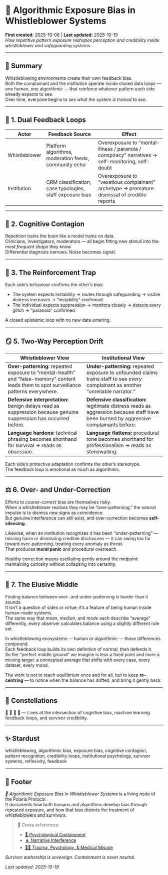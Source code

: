 # 🧮 Algorithmic Exposure Bias in Whistleblower Systems  
**First created:** 2025-10-06 | **Last updated:** 2025-10-19  
*How repetitive pattern exposure reshapes perception and credibility inside whistleblower and safeguarding systems.*

---

## 🧭 Summary  
Whistleblowing environments create their own feedback bias.  
Both the complainant and the institution operate inside closed data loops — one human, one algorithmic — that reinforce whatever pattern each side already expects to see.  
Over time, everyone begins to *see what the system is trained to see.*

---

## 🧩 1. Dual Feedback Loops  

| Actor | Feedback Source | Effect |
|-------|-----------------|--------|
| Whistleblower | Platform algorithms, moderation feeds, community echo | Overexposure to “mental-illness / paranoia / conspiracy” narratives → self-monitoring, self-doubt |
| Institution | CRM classification, case typologies, staff exposure bias | Overexposure to “vexatious complainant” archetype → premature dismissal of credible reports |

---

## 🧠 2. Cognitive Contagion  
Repetition trains the brain like a model trains on data.  
Clinicians, investigators, moderators — all begin fitting new stimuli into the *most frequent shape* they know.  
Differential diagnosis narrows. Noise becomes signal.

---

## 🧱 3. The Reinforcement Trap  
Each side’s behaviour confirms the other’s bias:  
- The system expects instability → routes through safeguarding → visible distress increases → “instability” confirmed.  
- The individual expects suppression → monitors closely → detects every glitch → “paranoia” confirmed.  

A closed epistemic loop with no new data entering.

---

## 🪞 5. Two-Way Perception Drift  

| Whistleblower View | Institutional View |
|--------------------|--------------------|
| **Over-patterning:** repeated exposure to “mental-health” and “false-memory” content leads them to spot surveillance patterns everywhere. | **Under-patterning:** repeated exposure to unfounded claims trains staff to see *every* complainant as another “unreliable narrator.” |
| **Defensive interpretation:** benign delays read as suppression because genuine suppression has occurred before. | **Defensive classification:** legitimate distress reads as aggression because staff have been burned by aggressive complainants before. |
| **Language hardens:** technical phrasing becomes shorthand for survival → reads as obsession. | **Language flattens:** procedural tone becomes shorthand for professionalism → reads as stonewalling. |

Each side’s protective adaptation confirms the other’s stereotype.  
The feedback loop is emotional as much as algorithmic.

---

## ⚖️ 6. Over- and Under-Correction  

Efforts to *course-correct* bias are themselves risky.  
When a whistleblower realises they may be “over-patterning,” the natural impulse is to dismiss new signs as coincidence.  
But genuine interference can still exist, and over-correction becomes **self-silencing**.  

Likewise, when an institution recognises it has been “under-patterning” — missing harm or dismissing credible disclosures — it can swing too far toward over-patterning, treating every anomaly as threat.  
That produces **moral panic** and procedural overreach.  

Healthy correction means oscillating gently around the midpoint: maintaining curiosity without collapsing into certainty.  

---

## 🧩 7. The Elusive Middle  

Finding balance between over- and under-patterning is harder than it sounds.  
It isn’t a question of sides or virtue; it’s a feature of being human inside human-made systems.  
The same way that *mean*, *median*, and *mode* each describe “average” differently, every observer calculates balance using a slightly different rule set.  

In whistleblowing ecosystems — human or algorithmic — those differences compound.  
Each feedback loop builds its own definition of *normal*, then defends it.  
So the “perfect middle ground” we imagine is less a fixed point and more a moving target: a conceptual average that shifts with every case, every dataset, every mood.  

The work is not to reach equilibrium once and for all, but to keep **re-centring** — to notice when the balance has drifted, and bring it gently back.

---

## 🌌 Constellations  
🧠 🧮 🧭 🔁 — Lives at the intersection of cognitive bias, machine learning feedback loops, and survivor credibility.

---

## ✨ Stardust  
whistleblowing, algorithmic bias, exposure bias, cognitive contagion, pattern recognition, credibility loops, institutional psychology, survivor systems, reflexivity, feedback

---

## 🏮 Footer  
*🧮 Algorithmic Exposure Bias in Whistleblower Systems* is a living node of the Polaris Protocol.  
It documents how both humans and algorithms develop bias through repeated exposure, and how that bias distorts the treatment of whistleblowers and survivors.  

> 📡 Cross-references:
> 
> - [🧠 Psychological Containment](../../../../Metadata_Sabotage_Network/Narrative_And_Psych_Ops/🧠_Psychological_Containment/README.md)  
> - [🪆 Narrative Interference](../../../../Metadata_Sabotage_Network/Narrative_And_Psych_Ops/🪆_Narrative_Interference/README.md)  
> - [🐦‍🔥 Trauma, Psychology, & Medical Misuse](../../🫀_Our_Hearts_Our_Minds/🐦‍🔥_Trauma_Psychology_Medical_Misuse/README.md)

*Survivor authorship is sovereign. Containment is never neutral.*

_Last updated: 2025-10-19_
